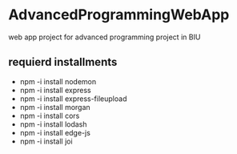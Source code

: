 # AdvancedProgrammingWebApp

web app project for advanced programming project in BIU

## requierd installments

- npm -i install nodemon
- npm -i install express
- npm -i install express-fileupload
- npm -i install morgan
- npm -i install cors
- npm -i install lodash
- npm -i install edge-js
- npm -i install joi
